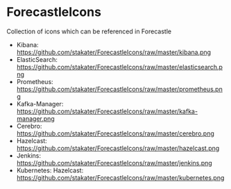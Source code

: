 # ForecastleIcons

Collection of icons which can be referenced in Forecastle

- Kibana: https://github.com/stakater/ForecastleIcons/raw/master/kibana.png
- ElasticSearch: https://github.com/stakater/ForecastleIcons/raw/master/elasticsearch.png
- Prometheus: https://github.com/stakater/ForecastleIcons/raw/master/prometheus.png
- Kafka-Manager: https://github.com/stakater/ForecastleIcons/raw/master/kafka-manager.png
- Cerebro: https://github.com/stakater/ForecastleIcons/raw/master/cerebro.png
- Hazelcast: https://github.com/stakater/ForecastleIcons/raw/master/hazelcast.png
- Jenkins: https://github.com/stakater/ForecastleIcons/raw/master/jenkins.png
- Kubernetes: Hazelcast: https://github.com/stakater/ForecastleIcons/raw/master/kubernetes.png

